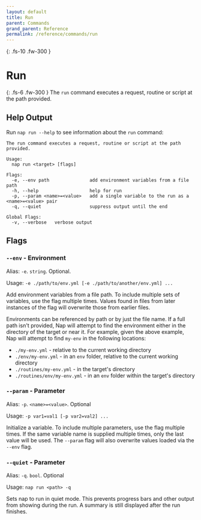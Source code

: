 ```yaml
---
layout: default
title: Run
parent: Commands
grand_parent: Reference
permalink: /reference/commands/run
---
```


{: .fs-10 .fw-300 }
# Run

{: .fs-6 .fw-300 }
The `run` command executes a request, routine or script at the path provided.

## Help Output

Run `nap run --help` to see information about the `run` command:

```
The run command executes a request, routine or script at the path provided.

Usage:
  nap run <target> [flags]

Flags:
  -e, --env path               add environment variables from a file path
  -h, --help                   help for run
  -p, --param <name>=<value>   add a single variable to the run as a <name>=<value> pair
  -q, --quiet                  suppress output until the end

Global Flags:
  -v, --verbose   verbose output
```

## Flags

### `--env` - Environment

Alias: `-e`. `string`. Optional.

Usage: `-e ./path/to/env.yml [-e ./path/to/another/env.yml] ...`

Add environment variables from a file path. To include multiple sets of variables, use the flag multiple times. Values found in files from later instances of the flag will overwrite those from earlier files.

Environments can be referenced by path or by just the file name. If a full path isn't provided, Nap will attempt to find the environment either in the directory of the target or near it. For example, given the above example, Nap will attempt to find `my-env` in the following locations:

* `./my-env.yml` - relative to the current working directory
* `./env/my-env.yml` - in an `env` folder, relative to the current working directory
* `./routines/my-env.yml` - in the target's directory
* `./routines/env/my-env.yml` - in an `env` folder within the target's directory

### `--param` - Parameter

Alias: `-p`. `<name>=<value>`. Optional

Usage: `-p var1=val1 [-p var2=val2] ...`

Initialize a variable. To include multiple parameters, use the flag multiple times. If the same variable name is supplied multiple times, only the last value will be used. The `--param` flag will also overwrite values loaded via the `--env` flag.

### `--quiet` - Parameter

Alias: `-q`. `bool`. Optional

Usage: `nap run <path> -q`

Sets nap to run in quiet mode. This prevents progress bars and other output from showing during the run. A summary is still displayed after the run finishes.